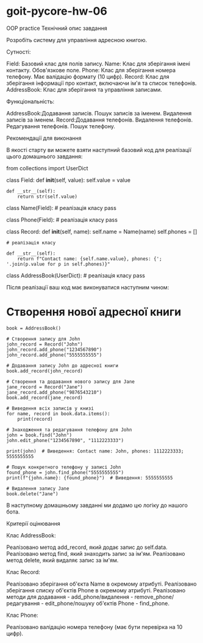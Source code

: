 # goit-pycore-hw-06
OOP practice
Технiчний опис завдання

Розробіть систему для управління адресною книгою.



Сутності:

Field: Базовий клас для полів запису.
Name: Клас для зберігання імені контакту. Обов'язкове поле.
Phone: Клас для зберігання номера телефону. Має валідацію формату (10 цифр).
Record: Клас для зберігання інформації про контакт, включаючи ім'я та список телефонів.
AddressBook: Клас для зберігання та управління записами.


Функціональність:

AddressBook:Додавання записів.
Пошук записів за іменем.
Видалення записів за іменем.
Record:Додавання телефонів.
Видалення телефонів.
Редагування телефонів.
Пошук телефону.


Рекомендації для виконання

В якості старту ви можете взяти наступний базовий код для реалізації цього домашнього завдання:

from collections import UserDict

class Field:
    def __init__(self, value):
        self.value = value

    def __str__(self):
        return str(self.value)

class Name(Field):
    # реалізація класу
		pass

class Phone(Field):
    # реалізація класу
		pass

class Record:
    def __init__(self, name):
        self.name = Name(name)
        self.phones = []

    # реалізація класу

    def __str__(self):
        return f"Contact name: {self.name.value}, phones: {'; '.join(p.value for p in self.phones)}"

class AddressBook(UserDict):
    # реалізація класу
		pass



Після реалізації ваш код має виконуватися наступним чином:

# Створення нової адресної книги
    book = AddressBook()

    # Створення запису для John
    john_record = Record("John")
    john_record.add_phone("1234567890")
    john_record.add_phone("5555555555")

    # Додавання запису John до адресної книги
    book.add_record(john_record)

    # Створення та додавання нового запису для Jane
    jane_record = Record("Jane")
    jane_record.add_phone("9876543210")
    book.add_record(jane_record)

    # Виведення всіх записів у книзі
    for name, record in book.data.items():
        print(record)

    # Знаходження та редагування телефону для John
    john = book.find("John")
    john.edit_phone("1234567890", "1112223333")

    print(john)  # Виведення: Contact name: John, phones: 1112223333; 5555555555

    # Пошук конкретного телефону у записі John
    found_phone = john.find_phone("5555555555")
    print(f"{john.name}: {found_phone}")  # Виведення: 5555555555

    # Видалення запису Jane
    book.delete("Jane")



В наступному домашньому завданні ми додамо цю логіку до нашого бота.



Критерії оцінювання

Клас AddressBook:

Реалізовано метод add_record, який додає запис до self.data.
Реалізовано метод find, який знаходить запис за ім'ям.
Реалізовано метод delete, який видаляє запис за ім'ям.


Клас Record:

Реалізовано зберігання об'єкта Name в окремому атрибуті.
Реалізовано зберігання списку об'єктів Phone в окремому атрибуті.
Реалізовано методи для додавання - add_phone/видалення - remove_phone/редагування - edit_phone/пошуку об'єктів Phone - find_phone.


Клас Phone:

﻿Реалізовано валідацію номера телефону (має бути перевірка на 10 цифр).